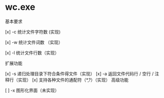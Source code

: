 # wc.exe
基本要求

[x] -c 统计文件字符数 (实现)

[x] -w 统计文件词数 （实现）

[x] -l 统计文件行数（实现）

扩展功能

[x] -s 递归处理目录下符合条件得文件（实现）
[x] -a 返回文件代码行 / 空行 / 注释行（实现）
[x] 支持各种文件的通配符（*,?）（实现）
高级功能

[ ] -x 图形化界面（未实现）
 
